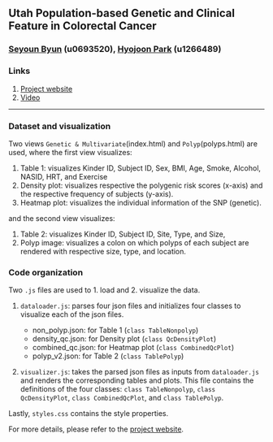 ## Utah Population-based Genetic and Clinical Feature in Colorectal Cancer 
### [Seyoun Byun](https://www.linkedin.com/in/seyoun-b-860a4380/) (u0693520), [Hyojoon Park](https://hjoonpark.github.io/) (u1266489)

### Links
1. [Project website](https://seyoun209.github.io/dataviscourse-pr-coloncancer/)
2. [Video](https://youtu.be/PkfstrFtwyQ)
---

### Dataset and visualization
Two views `Genetic & Multivariate`(index.html) and `Polyp`(polyps.html) are used, where the first view visualizes:

1. Table 1: visualizes Kinder ID, Subject ID, Sex, BMI, Age, Smoke, Alcohol, NASID, HRT, and Exercise
2. Density plot: visualizes respective the polygenic risk scores (x-axis) and the respective frequency of subjects (y-axis).
3. Heatmap plot: visualizes the individual information of the SNP (genetic).

and the second view visualizes:

1. Table 2: visualizes Kinder ID, Subject ID, Site, Type, and Size,
2. Polyp image: visualizes a colon on which polyps of each subject are rendered with respective size, type, and location.

### Code organization

Two `.js` files are used to 1. load and 2. visualize the data.

1. `dataloader.js`: parses four json files and initializes four classes to visualize each of the json files.
    - non_polyp.json: for Table 1 (`class TableNonpolyp`)
    - density_qc.json: for Density plot (`class QcDensityPlot`)
    - combined_qc.json: for Heatmap plot (`class CombinedQcPlot`)
    - polyp_v2.json: for Table 2 (`class TablePolyp`)

2. `visualizer.js`: takes the parsed json files as inputs from `dataloader.js` and renders the corresponding tables and plots. This file contains the definitions of the four classes: `class TableNonpolyp`, `class QcDensityPlot`, `class CombinedQcPlot`, and `class TablePolyp`.

Lastly, `styles.css` contains the style properties.

For more details, please refer to the [project website](https://seyoun209.github.io/dataviscourse-pr-coloncancer/).